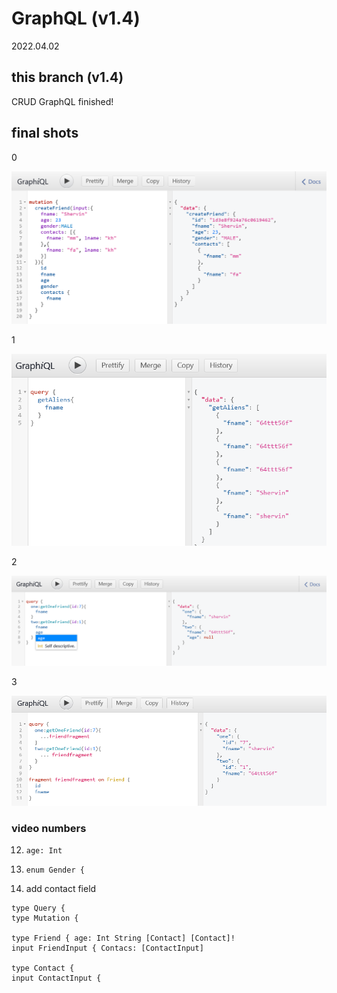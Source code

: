 # GraphQL (v1.4)
2022.04.02

## this branch (v1.4) 
  
CRUD GraphQL finished!
 
## final shots

0
 
![](0.png)

1

![](img/10.png)

2

![](img/11.png)

3

![](img/12.png)

### video numbers

12. `age: Int`
13. `enum Gender { `

14. add contact field

```
type Query {
type Mutation {

type Friend { age: Int String [Contact] [Contact]!
input FriendInput { Contacs: [ContactInput]

type Contact { 
input ContactInput {
```


